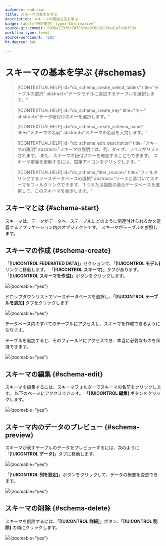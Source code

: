 ```yaml
---
audience: end-user
title: スキーマの基本を学ぶ
description: スキーマの開始方法を学ぶ
badge: label="限定提供" type="Informative"
source-git-commit: 883ba223f6c78783fae9f6c9617daa1a7e6635de
workflow-type: tm+mt
source-wordcount: '281'
ht-degree: 34%

---
```


# スキーマの基本を学ぶ {#schemas}


>[!CONTEXTUALHELP]
>id="dc_schema_create_select_tables"
>title="テーブルの選択"
>abstract="データモデルに追加するテーブルを選択します。"

>[!CONTEXTUALHELP]
>id="dc_schema_create_key"
>title="キー"
>abstract="データ紐付けのキーを選択します。"

>[!CONTEXTUALHELP]
>id="dc_schema_create_schema_name"
>title="スキーマの名前"
>abstract="スキーマの名前を入力します。"


>[!CONTEXTUALHELP]
>id="dc_schema_edit_description"
>title="スキーマの説明"
>abstract="スキーマの説明には、列、タイプ、ラベルがリストされます。 また、スキーマの紐付けキーを確認することもできます。 スキーマ定義を更新するには、鉛筆アイコンをクリックします。"

>[!CONTEXTUALHELP]
>id="dc_schema_filter_sources"
>title="フィルタリングするソースデータベースの選択"
>abstract="ソースに基づいてスキーマをフィルタリングできます。 1 つまたは複数の連合データベースを選択して、このスキーマを表示します。"


## スキーマとは {#schema-start}

スキーマは、データがデータベーステーブルにどのように関連付けられるかを定義するアプリケーション内のオブジェクトです。
スキーマがテーブルを参照します。

## スキーマの作成 {#schema-create}

「**[!UICONTROL FEDERATED DATA]**」セクションで、「**[!UICONTROL モデル]** リンクに移動します。 「**[!UICONTROL スキーマ]**」タブがあります。
「**[!UICONTROL スキーマを作成]**」ボタンをクリックします。

![](assets/schema_create.png){zoomable="yes"}

ドロップダウンリストでソースデータベースを選択し、「**[!UICONTROL テーブルを追加]** タブをクリックします

![](assets/schema_tables.png){zoomable="yes"}

データベース内のすべてのテーブルにアクセスし、スキーマを作成できるようになります。

テーブルを追加すると、そのフィールドにアクセスでき、本当に必要なものを保持できます。

![](assets/schema_fields.png){zoomable="yes"}

## スキーマの編集 {#schema-edit}

スキーマを編集するには、スキーマフォルダーでスキーマの名前をクリックします。 以下のページにアクセスできます。
「**[!UICONTROL 編集]** ボタンをクリックします。

![](assets/schema_edit.png){zoomable="yes"}

## スキーマ内のデータのプレビュー {#schema-preview}

スキーマが表すテーブルのデータをプレビューするには、次のように「**[!UICONTROL データ]**」タブに移動します。

![](assets/schema_data.png){zoomable="yes"}

「**[!UICONTROL 列を設定]**」ボタンをクリックして、データの概要を変更できます。

![](assets/schema_columns.png){zoomable="yes"}

## スキーマの削除 {#schema-delete}

スキーマを削除するには、「**[!UICONTROL 詳細]**」ボタン、「**[!UICONTROL 削除]** の順にクリックします。

![](assets/schema_delete.png){zoomable="yes"}